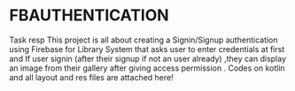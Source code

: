 # FBAUTHENTICATION
Task resp
This project is all about creating a Signin/Signup authentication using Firebase for Library
System that asks user to enter credentials at first and If user signin (after their signup if not an user already)
,they can display an image from their gallery after giving access permission .
Codes on kotlin and all layout and res files are attached here!
